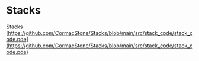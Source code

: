 # Stacks

Stacks
[https://github.com/CormacStone/Stacks/blob/main/src/stack_code/stack_code.pde](https://github.com/CormacStone/Stacks/blob/main/src/stack_code/stack_code.pde)
